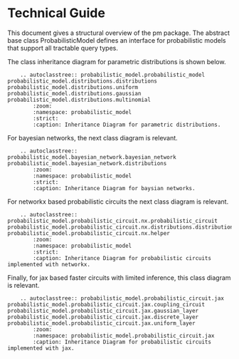 # Technical Guide

This document gives a structural overview of the pm package.
The abstract base class ProbabilisticModel defines an interface for probabilistic models that support all tractable
query types.

The class inheritance diagram for parametric distributions is shown below.


```{eval-rst}
    .. autoclasstree:: probabilistic_model.probabilistic_model probabilistic_model.distributions.distributions probabilistic_model.distributions.uniform probabilistic_model.distributions.gaussian probabilistic_model.distributions.multinomial
        :zoom:
        :namespace: probabilistic_model
        :strict:
        :caption: Inheritance Diagram for parametric distributions.
```

For bayesian networks, the next class diagram is relevant.

```{eval-rst}
    .. autoclasstree:: probabilistic_model.bayesian_network.bayesian_network probabilistic_model.bayesian_network.distributions
        :zoom:
        :namespace: probabilistic_model
        :strict:
        :caption: Inheritance Diagram for baysian networks.
```

For networkx based probabilistic circuits the next class diagram is relevant.

```{eval-rst}
    .. autoclasstree:: probabilistic_model.probabilistic_circuit.nx.probabilistic_circuit probabilistic_model.probabilistic_circuit.nx.distributions.distributions probabilistic_model.probabilistic_circuit.nx.helper
        :zoom:
        :namespace: probabilistic_model
        :strict:
        :caption: Inheritance Diagram for probabilistic circuits implemented with networkx.
```

Finally, for jax based faster circuits with limited inference, this class diagram is relevant.

```{eval-rst}
    .. autoclasstree:: probabilistic_model.probabilistic_circuit.jax probabilistic_model.probabilistic_circuit.jax.coupling_circuit probabilistic_model.probabilistic_circuit.jax.gaussian_layer probabilistic_model.probabilistic_circuit.jax.discrete_layer probabilistic_model.probabilistic_circuit.jax.uniform_layer
        :zoom:
        :namespace: probabilistic_model.probabilistic_circuit.jax
        :caption: Inheritance Diagram for probabilistic circuits implemented with jax.
```